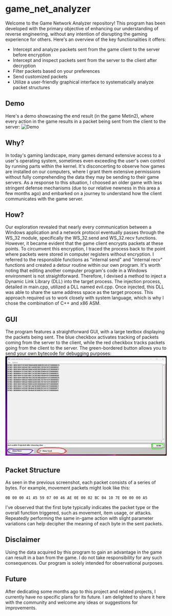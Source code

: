 # game_net_analyzer
Welcome to the Game Network Analyzer repository! This program has been developed with the primary objective of enhancing our understanding of reverse engineering, without any intention of disrupting the gaming experience for others. Here's an overview of the key functionalities it offers:
* Intercept and analyze packets sent from the game client to the server before encryption
* Intercept and inspect packets sent from the server to the client after decryption
* Filter packets based on your preferences
* Send customized packets
* Utilize a user-friendly graphical interface to systematically analyze packet structures

## Demo
Here's a demo showcasing the end result (in the game Metin2), where every action in the game results in a packet being sent from the client to the server:
![Demo](images/demo.gif)

## Why?
In today's gaming landscape, many games demand extensive access to a user's operating system, sometimes even exceeding the user's own control by running parts within the kernel. It's disconcerting to observe how games are installed on our computers, where I grant them extensive permissions without fully comprehending the data they may be sending to their game servers. As a response to this situation, I choosed an older game with less stringent defense mechanisms (due to our relative newness in this area a few months ago) and embarked on a journey to understand how the client communicates with the game server.

## How?
Our exploration revealed that nearly every communication between a Windows application and a network protocol eventually passes through the WS_32 module, specifically the WS_32.send and WS_32.recv functions. However, it became evident that the game client encrypts packets at these points. To circumvent this encryption, I traced the process back to the point where packets were stored in computer registers without encryption. I referred to the responsible functions as "internal send" and "internal recv" functions and created a detour routine within our own program. It's worth noting that editing another computer program's code in a Windows environment is not straightforward. Therefore, I devised a method to inject a Dynamic Link Library (DLL) into the target process. The injection process, detailed in main.cpp, utilized a DLL named evil.cpp. Once injected, this DLL was able to share the same address space as the target process. This approach required us to work closely with system language, which is why I chose the combination of C++ and x86 ASM.

## GUI
The program features a straightforward GUI, with a large textbox displaying the packets being sent. The blue checkbox activates tracking of packets coming from the server to the client, while the red checkbox tracks packets going from the client to the server. The green-bordered button allows you to send your own bytecode for debugging purposes:
![GUI](images/screen1.jpg)

## Packet Structure
As seen in the previous screenshot, each packet consists of a series of bytes. For example, movement packets might look like this:
```
0B 00 00 41 A5 59 07 00 46 AE 0E 00 02 BC 04 10 7E 00 00 00 A5
```
I've observed that the first byte typically indicates the packet type or the overall function triggered, such as movement, item usage, or attacks. Repeatedly performing the same in-game action with slight parameter variations can help decipher the meaning of each byte in the sent packets.

## Disclaimer
Using the data acquired by this program to gain an advantage in the game can result in a ban from the game. I do not take responsibility for any such consequences. Our program is solely intended for observational purposes.

## Future
After dedicating some months ago to this project and related projects, I currently have no specific plans for its future. I am delighted to share it here with the community and welcome any ideas or suggestions for improvements.

